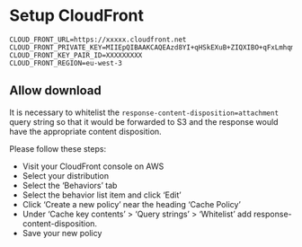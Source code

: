 # Setup CloudFront

```dotenv
CLOUD_FRONT_URL=https://xxxxx.cloudfront.net
CLOUD_FRONT_PRIVATE_KEY=MIIEpQIBAAKCAQEAzd8YI+qHSkEXuB+ZIQXIBO+qFxLmhqmgKVSNn3ErDIf4ouR2\n...
CLOUD_FRONT_KEY_PAIR_ID=XXXXXXXXX
CLOUD_FRONT_REGION=eu-west-3
```

## Allow download

It is necessary to whitelist the `response-content-disposition=attachment` query string so that it would be forwarded to S3 and the response would have the appropriate content disposition.

Please follow these steps:

- Visit your CloudFront console on AWS
- Select your distribution
- Select the ‘Behaviors’ tab
- Select the behavior list item and click ‘Edit’
- Click ‘Create a new policy’ near the heading ‘Cache Policy’
- Under ‘Cache key contents’ > ‘Query strings’ > ‘Whitelist’ add response-content-disposition.
- Save your new policy

